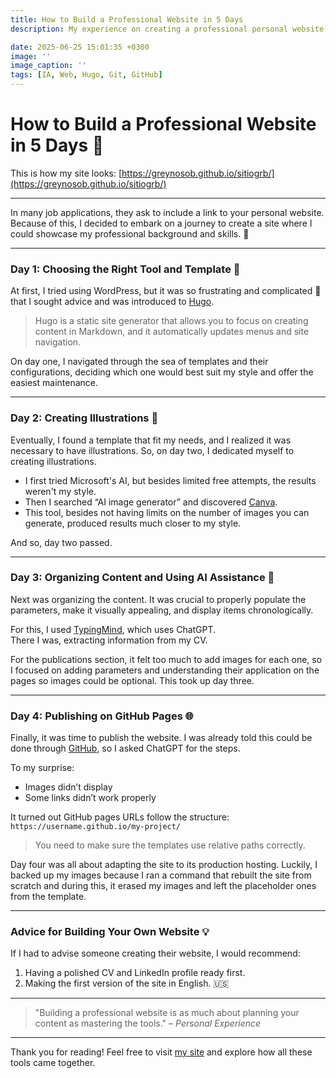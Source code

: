 ```yaml
---
title: How to Build a Professional Website in 5 Days
description: My experience on creating a professional personal website in just five days, using tools like Hugo, Canva, TypingMind, and GitHub. Includes tips for content organization, image generation, and deployment.

date: 2025-06-25 15:01:35 +0300
image: ''
image_caption: ''
tags: [IA, Web, Hugo, Git, GitHub]
---
```


# How to Build a Professional Website in 5 Days 🚀

This is how my site looks: [https://greynosob.github.io/sitiogrb/](https://greynosob.github.io/sitiogrb/)

---

In many job applications, they ask to include a link to your personal website. Because of this, I decided to embark on a journey to create a site where I could showcase my professional background and skills. 💼

---

### Day 1: Choosing the Right Tool and Template 🧭

At first, I tried using WordPress, but it was so frustrating and complicated 😤 that I sought advice and was introduced to [Hugo](https://gohugo.io/). 

> Hugo is a static site generator that allows you to focus on creating content in Markdown, and it automatically updates menus and site navigation.

On day one, I navigated through the sea of templates and their configurations, deciding which one would best suit my style and offer the easiest maintenance.

---

### Day 2: Creating Illustrations 🎨

Eventually, I found a template that fit my needs, and I realized it was necessary to have illustrations. So, on day two, I dedicated myself to creating illustrations.

* I first tried Microsoft's AI, but besides limited free attempts, the results weren't my style.
* Then I searched “AI image generator” and discovered [Canva](https://www.canva.com/es_mx/generador-imagenes-ia/).
* This tool, besides not having limits on the number of images you can generate, produced results much closer to my style.

And so, day two passed.

---

### Day 3: Organizing Content and Using AI Assistance 🤖

Next was organizing the content. It was crucial to properly populate the parameters, make it visually appealing, and display items chronologically.

For this, I used [TypingMind](https://www.typingmind.com/), which uses ChatGPT.  
There I was, extracting information from my CV.

For the publications section, it felt too much to add images for each one, so I focused on adding parameters and understanding their application on the pages so images could be optional. This took up day three.

---

### Day 4: Publishing on GitHub Pages 🌐

Finally, it was time to publish the website. I was already told this could be done through [GitHub](https://github.com/), so I asked ChatGPT for the steps.

To my surprise:  
* Images didn’t display  
* Some links didn’t work properly

It turned out GitHub pages URLs follow the structure:  
`https://username.github.io/my-project/`  

> You need to make sure the templates use relative paths correctly.

Day four was all about adapting the site to its production hosting. Luckily, I backed up my images because I ran a command that rebuilt the site from scratch and during this, it erased my images and left the placeholder ones from the template.

---

### Advice for Building Your Own Website 💡

If I had to advise someone creating their website, I would recommend:

1. Having a polished CV and LinkedIn profile ready first.
2. Making the first version of the site in English. 🇺🇸

---

> "Building a professional website is as much about planning your content as mastering the tools." – _Personal Experience_

---

Thank you for reading! Feel free to visit [my site](https://greynosob.github.io/sitiogrb/) and explore how all these tools came together.  

